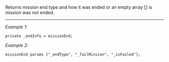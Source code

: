 Returns mission end type and how it was ended or an empty array [] is mission was not ended.


---
*Example 1:*
```sqf
private _endInfo = missionEnd;
```

*Example 2:*
```sqf
missionEnd params ["_endType", "_failMission", "_isFailed"];
```
